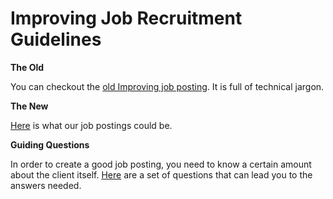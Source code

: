 # Improving Job Recruitment Guidelines

**The Old**

You can checkout the [old Improving job posting](enterprise.md). It is full of technical jargon.

**The New**

[Here](warm.md) is what our job postings could be.

**Guiding Questions**

In order to create a good job posting, you need to know a certain amount about the client itself. [Here](client_questions.md) are a set of questions that can lead you to the answers needed.
